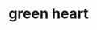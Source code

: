 ---
layout: smileys&emotion
title: green heart
emoji: green_heart
permalink: 💚.html
image: assets/img/3moji/green_heart.png
---